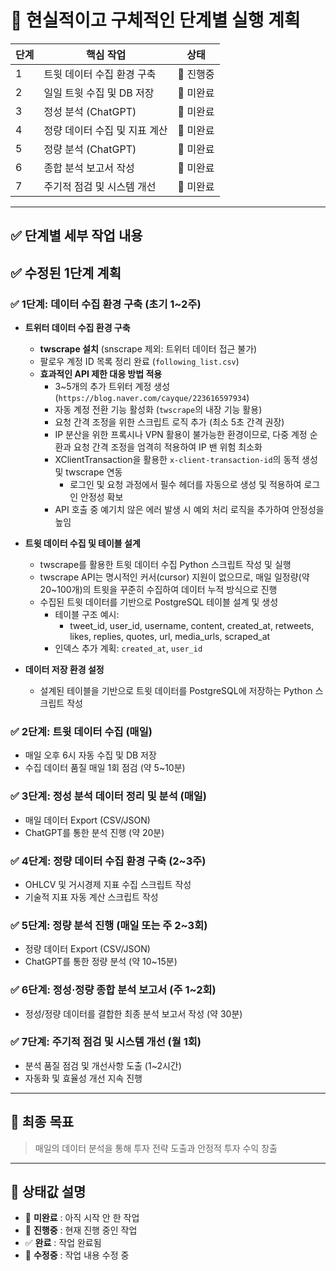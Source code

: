 # 📌 현실적이고 구체적인 단계별 실행 계획

| 단계 | 핵심 작업                     | 상태     |
| ---- | ----------------------------- | -------- |
| 1    | 트윗 데이터 수집 환경 구축    | 🔶 진행중 |
| 2    | 일일 트윗 수집 및 DB 저장     | 🔲 미완료 |
| 3    | 정성 분석 (ChatGPT)           | 🔲 미완료 |
| 4    | 정량 데이터 수집 및 지표 계산 | 🔲 미완료 |
| 5    | 정량 분석 (ChatGPT)           | 🔲 미완료 |
| 6    | 종합 분석 보고서 작성         | 🔲 미완료 |
| 7    | 주기적 점검 및 시스템 개선    | 🔲 미완료 |

---

## ✅ **단계별 세부 작업 내용**

## ✅ **수정된 1단계 계획**

### ✅ 1단계: 데이터 수집 환경 구축 (초기 1~2주)

* **트위터 데이터 수집 환경 구축**

  * **twscrape 설치** (snscrape 제외: 트위터 데이터 접근 불가)
  * 팔로우 계정 ID 목록 정리 완료 (`following_list.csv`)
  * **효과적인 API 제한 대응 방법 적용**
    * 3~5개의 추가 트위터 계정 생성(`https://blog.naver.com/cayque/223616597934`)
    * 자동 계정 전환 기능 활성화 (`twscrape`의 내장 기능 활용)
    * 요청 간격 조정을 위한 스크립트 로직 추가 (최소 5초 간격 권장)
    * IP 분산을 위한 프록시나 VPN 활용이 불가능한 환경이므로, 다중 계정 순환과 요청 간격 조정을 엄격히 적용하여 IP 밴 위험 최소화
    * XClientTransaction을 활용한 `x-client-transaction-id`의 동적 생성 및 twscrape 연동
      * 로그인 및 요청 과정에서 필수 헤더를 자동으로 생성 및 적용하여 로그인 안정성 확보
    * API 호출 중 예기치 않은 에러 발생 시 예외 처리 로직을 추가하여 안정성을 높임

* **트윗 데이터 수집 및 테이블 설계**

  * twscrape를 활용한 트윗 데이터 수집 Python 스크립트 작성 및 실행
  * twscrape API는 명시적인 커서(cursor) 지원이 없으므로, 매일 일정량(약 20~100개)의 트윗을 꾸준히 수집하여 데이터 누적 방식으로 진행
  * 수집된 트윗 데이터를 기반으로 PostgreSQL 테이블 설계 및 생성
    * 테이블 구조 예시:
      * tweet_id, user_id, username, content, created_at, retweets, likes, replies, quotes, url, media_urls, scraped_at
    * 인덱스 추가 계획: `created_at`, `user_id`

* **데이터 저장 환경 설정**

  * 설계된 테이블을 기반으로 트윗 데이터를 PostgreSQL에 저장하는 Python 스크립트 작성

### ✅ 2단계: 트윗 데이터 수집 (매일)

- 매일 오후 6시 자동 수집 및 DB 저장
- 수집 데이터 품질 매일 1회 점검 (약 5~10분)

### ✅ 3단계: 정성 분석 데이터 정리 및 분석 (매일)

- 매일 데이터 Export (CSV/JSON)
- ChatGPT를 통한 분석 진행 (약 20분)

### ✅ 4단계: 정량 데이터 수집 환경 구축 (2~3주)

- OHLCV 및 거시경제 지표 수집 스크립트 작성
- 기술적 지표 자동 계산 스크립트 작성

### ✅ 5단계: 정량 분석 진행 (매일 또는 주 2~3회)

- 정량 데이터 Export (CSV/JSON)
- ChatGPT를 통한 정량 분석 (약 10~15분)

### ✅ 6단계: 정성·정량 종합 분석 보고서 (주 1~2회)

- 정성/정량 데이터를 결합한 최종 분석 보고서 작성 (약 30분)

### ✅ 7단계: 주기적 점검 및 시스템 개선 (월 1회)

- 분석 품질 점검 및 개선사항 도출 (1~2시간)
- 자동화 및 효율성 개선 지속 진행

---

## 🥅 **최종 목표**

> 매일의 데이터 분석을 통해 투자 전략 도출과 안정적 투자 수익 창출

---

## 🔖 **상태값 설명**

- 🔲 **미완료** : 아직 시작 안 한 작업
- 🔶 **진행중** : 현재 진행 중인 작업
- ✅ **완료** : 작업 완료됨
- 🔵 **수정중** : 작업 내용 수정 중
